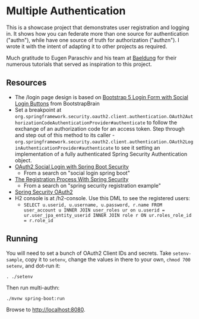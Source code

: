 # Multiple Authentication

This is a showcase project that demonstrates user registration and logging in. It shows how you can federate more than one source for authentication ("authn"), while have one source of truth for authorization ("authzn"). I wrote it with the intent of adapting it to other projects as required.

Much gratitude to Eugen Paraschiv and his team at [Baeldung](https://www.baeldung.com/) for their numerous tutorials that served as inspiration to this project.

## Resources

* The /login page design is based on [Bootstrap 5 Login Form with Social Login Buttons](https://bootstrapbrain.com/component/bootstrap-login-form-with-social-login-buttons/) from 
BootstrapBrain
* Set a breakpoint at `org.springframework.security.oauth2.client.authentication.OAuth2AuthorizationCodeAuthenticationProvider#authenticate` to follow the exchange
of an authorization code for an access token. Step through and step out of this method to its caller - `org.springframework.security.oauth2.client.authentication.OAuth2LoginAuthenticationProvider#authenticate` to see it setting an implementation of a fully authenticated Spring Security Authentication object.
* [OAuth2 Social Login with Spring Boot Security](https://howtodoinjava.com/spring-security/oauth2-login-with-spring-boot-security/)
  * From a search on "social login spring boot"
* [The Registration Process With Spring Security](https://www.baeldung.com/registration-with-spring-mvc-and-spring-security)
  * From a search on "spring security registration example"
* [Spring Security OAuth2](https://docs.spring.io/spring-security/reference/servlet/oauth2/index.html)
* H2 console is at /h2-console. Use this DML to see the registered users:
  * `SELECT u.userid, u.username, u.password, r.name FROM user_account u INNER JOIN user_roles ur on u.userid = ur.user_jpa_entity_userid INNER JOIN role r ON ur.roles_role_id = r.role_id`

## Running

You will need to set a bunch of OAuth2 Client IDs and secrets. Take `setenv-sample`, copy it to `setenv`, change the values in there to your own, `chmod 700 setenv`, and dot-run it:

```. ./setenv```

Then run multi-authn:

```./mvnw spring-boot:run```

Browse to [http://localhost:8080](http://localhost:8080).